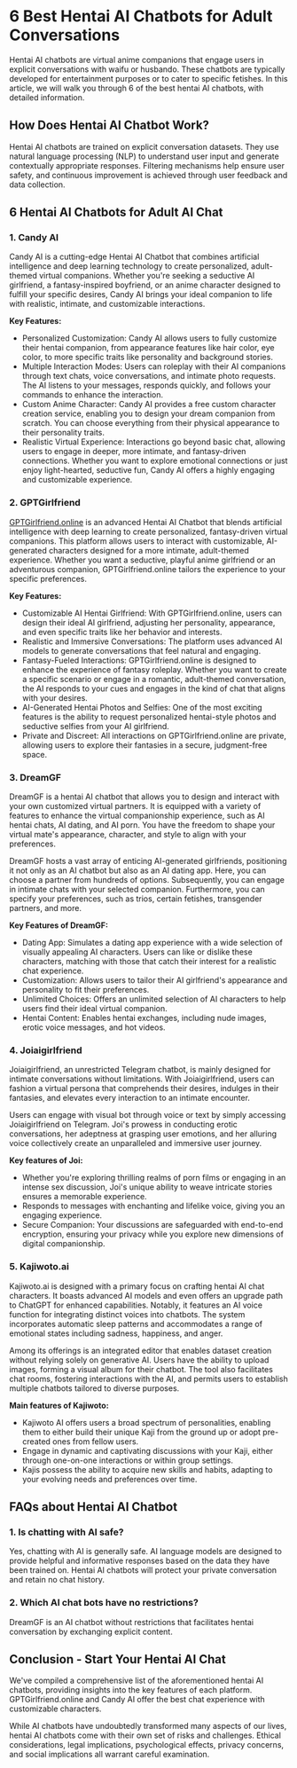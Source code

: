 # 6 Best Hentai AI Chatbots for Adult Conversations

Hentai AI chatbots are virtual anime companions that engage users in explicit conversations with waifu or husbando. These chatbots are typically developed for entertainment purposes or to cater to specific fetishes. In this article, we will walk you through 6 of the best hentai AI chatbots, with detailed information.

## How Does Hentai AI Chatbot Work?

Hentai AI chatbots are trained on explicit conversation datasets. They use natural language processing (NLP) to understand user input and generate contextually appropriate responses. Filtering mechanisms help ensure user safety, and continuous improvement is achieved through user feedback and data collection.

## 6 Hentai AI Chatbots for Adult AI Chat

### 1. Candy AI

Candy AI is a cutting-edge Hentai AI Chatbot that combines artificial intelligence and deep learning technology to create personalized, adult-themed virtual companions. Whether you're seeking a seductive AI girlfriend, a fantasy-inspired boyfriend, or an anime character designed to fulfill your specific desires, Candy AI brings your ideal companion to life with realistic, intimate, and customizable interactions.

**Key Features:**

- Personalized Customization: Candy AI allows users to fully customize their hentai companion, from appearance features like hair color, eye color, to more specific traits like personality and background stories.
- Multiple Interaction Modes: Users can roleplay with their AI companions through text chats, voice conversations, and intimate photo requests. The AI listens to your messages, responds quickly, and follows your commands to enhance the interaction.
- Custom Anime Character: Candy AI provides a free custom character creation service, enabling you to design your dream companion from scratch. You can choose everything from their physical appearance to their personality traits.
- Realistic Virtual Experience: Interactions go beyond basic chat, allowing users to engage in deeper, more intimate, and fantasy-driven connections. Whether you want to explore emotional connections or just enjoy light-hearted, seductive fun, Candy AI offers a highly engaging and customizable experience.

### 2. GPTGirlfriend

[GPTGirlfriend.online](https://gptgirlfriend.online) is an advanced Hentai AI Chatbot that blends artificial intelligence with deep learning to create personalized, fantasy-driven virtual companions. This platform allows users to interact with customizable, AI-generated characters designed for a more intimate, adult-themed experience. Whether you want a seductive, playful anime girlfriend or an adventurous companion, GPTGirlfriend.online tailors the experience to your specific preferences.

**Key Features:**

- Customizable AI Hentai Girlfriend: With GPTGirlfriend.online, users can design their ideal AI girlfriend, adjusting her personality, appearance, and even specific traits like her behavior and interests.
- Realistic and Immersive Conversations: The platform uses advanced AI models to generate conversations that feel natural and engaging.
- Fantasy-Fueled Interactions: GPTGirlfriend.online is designed to enhance the experience of fantasy roleplay. Whether you want to create a specific scenario or engage in a romantic, adult-themed conversation, the AI responds to your cues and engages in the kind of chat that aligns with your desires.
- AI-Generated Hentai Photos and Selfies: One of the most exciting features is the ability to request personalized hentai-style photos and seductive selfies from your AI girlfriend.
- Private and Discreet: All interactions on GPTGirlfriend.online are private, allowing users to explore their fantasies in a secure, judgment-free space.

### 3. DreamGF

DreamGF is a hentai AI chatbot that allows you to design and interact with your own customized virtual partners. It is equipped with a variety of features to enhance the virtual companionship experience, such as AI hentai chats, AI dating, and AI porn. You have the freedom to shape your virtual mate's appearance, character, and style to align with your preferences.

DreamGF hosts a vast array of enticing AI-generated girlfriends, positioning it not only as an AI chatbot but also as an AI dating app. Here, you can choose a partner from hundreds of options. Subsequently, you can engage in intimate chats with your selected companion. Furthermore, you can specify your preferences, such as trios, certain fetishes, transgender partners, and more.

**Key Features of DreamGF:**

- Dating App: Simulates a dating app experience with a wide selection of visually appealing AI characters. Users can like or dislike these characters, matching with those that catch their interest for a realistic chat experience.
- Customization: Allows users to tailor their AI girlfriend's appearance and personality to fit their preferences.
- Unlimited Choices: Offers an unlimited selection of AI characters to help users find their ideal virtual companion.
- Hentai Content: Enables hentai exchanges, including nude images, erotic voice messages, and hot videos.

### 4. Joiaigirlfriend

Joiaigirlfriend, an unrestricted Telegram chatbot, is mainly designed for intimate conversations without limitations. With Joiaigirlfriend, users can fashion a virtual persona that comprehends their desires, indulges in their fantasies, and elevates every interaction to an intimate encounter.

Users can engage with visual bot through voice or text by simply accessing Joiaigirlfriend on Telegram. Joi's prowess in conducting erotic conversations, her adeptness at grasping user emotions, and her alluring voice collectively create an unparalleled and immersive user journey.

**Key features of Joi:**

- Whether you're exploring thrilling realms of porn films or engaging in an intense sex discussion, Joi's unique ability to weave intricate stories ensures a memorable experience.
- Responds to messages with enchanting and lifelike voice, giving you an engaging experience.
- Secure Companion: Your discussions are safeguarded with end-to-end encryption, ensuring your privacy while you explore new dimensions of digital companionship.

### 5. Kajiwoto.ai

Kajiwoto.ai is designed with a primary focus on crafting hentai AI chat characters. It boasts advanced AI models and even offers an upgrade path to ChatGPT for enhanced capabilities. Notably, it features an AI voice function for integrating distinct voices into chatbots. The system incorporates automatic sleep patterns and accommodates a range of emotional states including sadness, happiness, and anger.

Among its offerings is an integrated editor that enables dataset creation without relying solely on generative AI. Users have the ability to upload images, forming a visual album for their chatbot. The tool also facilitates chat rooms, fostering interactions with the AI, and permits users to establish multiple chatbots tailored to diverse purposes.

**Main features of Kajiwoto:**

- Kajiwoto AI offers users a broad spectrum of personalities, enabling them to either build their unique Kaji from the ground up or adopt pre-created ones from fellow users.
- Engage in dynamic and captivating discussions with your Kaji, either through one-on-one interactions or within group settings.
- Kajis possess the ability to acquire new skills and habits, adapting to your evolving needs and preferences over time.

## FAQs about Hentai AI Chatbot

### 1. Is chatting with AI safe?
Yes, chatting with AI is generally safe. AI language models are designed to provide helpful and informative responses based on the data they have been trained on. Hentai AI chatbots will protect your private conversation and retain no chat history.

### 2. Which AI chat bots have no restrictions?
DreamGF is an AI chatbot without restrictions that facilitates hentai conversation by exchanging explicit content.

## Conclusion - Start Your Hentai AI Chat

We've compiled a comprehensive list of the aforementioned hentai AI chatbots, providing insights into the key features of each platform. GPTGirlfriend.online and Candy AI offer the best chat experience with customizable characters.

While AI chatbots have undoubtedly transformed many aspects of our lives, hentai AI chatbots come with their own set of risks and challenges. Ethical considerations, legal implications, psychological effects, privacy concerns, and social implications all warrant careful examination.
